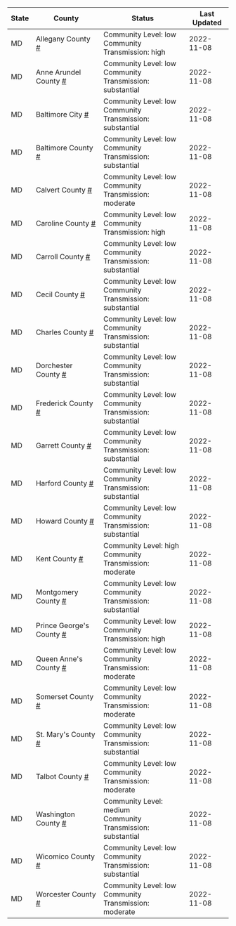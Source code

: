 State | County | Status | Last Updated
--- | --- | --- | --- 
MD | Allegany County <a href="#allegany_county">#</a> | <a name="allegany_county"></a>Community Level: low<br/>Community Transmission: high | 2022-11-08
MD | Anne Arundel County <a href="#anne_arundel_county">#</a> | <a name="anne_arundel_county"></a>Community Level: low<br/>Community Transmission: substantial | 2022-11-08
MD | Baltimore City <a href="#baltimore_city">#</a> | <a name="baltimore_city"></a>Community Level: low<br/>Community Transmission: substantial | 2022-11-08
MD | Baltimore County <a href="#baltimore_county">#</a> | <a name="baltimore_county"></a>Community Level: low<br/>Community Transmission: substantial | 2022-11-08
MD | Calvert County <a href="#calvert_county">#</a> | <a name="calvert_county"></a>Community Level: low<br/>Community Transmission: moderate | 2022-11-08
MD | Caroline County <a href="#caroline_county">#</a> | <a name="caroline_county"></a>Community Level: low<br/>Community Transmission: high | 2022-11-08
MD | Carroll County <a href="#carroll_county">#</a> | <a name="carroll_county"></a>Community Level: low<br/>Community Transmission: substantial | 2022-11-08
MD | Cecil County <a href="#cecil_county">#</a> | <a name="cecil_county"></a>Community Level: low<br/>Community Transmission: substantial | 2022-11-08
MD | Charles County <a href="#charles_county">#</a> | <a name="charles_county"></a>Community Level: low<br/>Community Transmission: substantial | 2022-11-08
MD | Dorchester County <a href="#dorchester_county">#</a> | <a name="dorchester_county"></a>Community Level: low<br/>Community Transmission: substantial | 2022-11-08
MD | Frederick County <a href="#frederick_county">#</a> | <a name="frederick_county"></a>Community Level: low<br/>Community Transmission: substantial | 2022-11-08
MD | Garrett County <a href="#garrett_county">#</a> | <a name="garrett_county"></a>Community Level: low<br/>Community Transmission: substantial | 2022-11-08
MD | Harford County <a href="#harford_county">#</a> | <a name="harford_county"></a>Community Level: low<br/>Community Transmission: substantial | 2022-11-08
MD | Howard County <a href="#howard_county">#</a> | <a name="howard_county"></a>Community Level: low<br/>Community Transmission: substantial | 2022-11-08
MD | Kent County <a href="#kent_county">#</a> | <a name="kent_county"></a>Community Level: high<br/>Community Transmission: moderate | 2022-11-08
MD | Montgomery County <a href="#montgomery_county">#</a> | <a name="montgomery_county"></a>Community Level: low<br/>Community Transmission: substantial | 2022-11-08
MD | Prince George's County <a href="#prince_george's_county">#</a> | <a name="prince_george's_county"></a>Community Level: low<br/>Community Transmission: high | 2022-11-08
MD | Queen Anne's County <a href="#queen_anne's_county">#</a> | <a name="queen_anne's_county"></a>Community Level: low<br/>Community Transmission: moderate | 2022-11-08
MD | Somerset County <a href="#somerset_county">#</a> | <a name="somerset_county"></a>Community Level: low<br/>Community Transmission: moderate | 2022-11-08
MD | St. Mary's County <a href="#st._mary's_county">#</a> | <a name="st._mary's_county"></a>Community Level: low<br/>Community Transmission: substantial | 2022-11-08
MD | Talbot County <a href="#talbot_county">#</a> | <a name="talbot_county"></a>Community Level: low<br/>Community Transmission: moderate | 2022-11-08
MD | Washington County <a href="#washington_county">#</a> | <a name="washington_county"></a>Community Level: medium<br/>Community Transmission: substantial | 2022-11-08
MD | Wicomico County <a href="#wicomico_county">#</a> | <a name="wicomico_county"></a>Community Level: low<br/>Community Transmission: substantial | 2022-11-08
MD | Worcester County <a href="#worcester_county">#</a> | <a name="worcester_county"></a>Community Level: low<br/>Community Transmission: moderate | 2022-11-08
